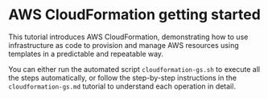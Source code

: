 # AWS CloudFormation getting started

This tutorial introduces AWS CloudFormation, demonstrating how to use infrastructure as code to provision and manage AWS resources using templates in a predictable and repeatable way.

You can either run the automated script `cloudformation-gs.sh` to execute all the steps automatically, or follow the step-by-step instructions in the `cloudformation-gs.md` tutorial to understand each operation in detail.
